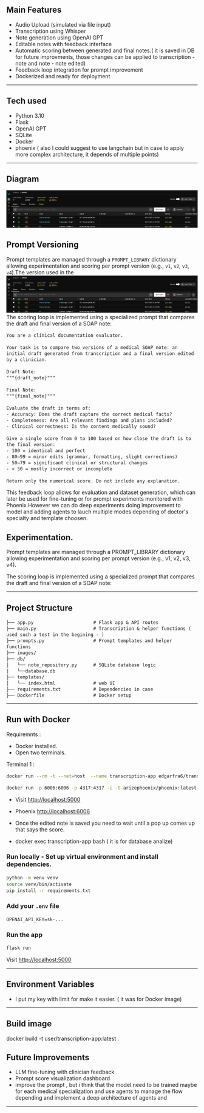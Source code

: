 ## Main Features

-  Audio Upload (simulated via file input)
-  Transcription using Whisper 
-  Note generation using OpenAI GPT 
-  Editable notes with feedback interface
-  Automatic scoring between generated and final notes.( it is saved in DB for future improvments, those changes can be applied to transcription - note and note - note edited)
-  Feedback loop integration for prompt improvement
-  Dockerized and ready for deployment

---

##  Tech used

- Python 3.10
- Flask
- OpenAI GPT 
- SQLite 
- Docker 
- phoenix ( also I could suggest to use langchain but in case to apply more complex architecture, it depends of multiple points)


---
## Diagram 
![Phoenix Metrics - Prompts versions](images/image.png)

## Prompt Versioning

Prompt templates are managed through a `PROMPT_LIBRARY` dictionary allowing experimentation and scoring per prompt version (e.g., `v1`, `v2`, `v3`, `v4`).The version used in the 
![Phoenix Metrics - Prompts versions](images/image.png)
The scoring loop is implemented using a specialized prompt that compares the draft and final version of a SOAP note:

```
You are a clinical documentation evaluator.

Your task is to compare two versions of a medical SOAP note: an initial draft generated from transcription and a final version edited by a clinician.

Draft Note:
"""{draft_note}"""

Final Note:
"""{final_note}"""

Evaluate the draft in terms of:
- Accuracy: Does the draft capture the correct medical facts?
- Completeness: Are all relevant findings and plans included?
- Clinical correctness: Is the content medically sound?

Give a single score from 0 to 100 based on how close the draft is to the final version:
- 100 = identical and perfect
- 80–99 = minor edits (grammar, formatting, slight corrections)
- 50–79 = significant clinical or structural changes
- < 50 = mostly incorrect or incomplete

Return only the numerical score. Do not include any explanation.
```


This feedback loop allows for evaluation and dataset generation, which can later be used for fine-tuning or for prompt experiments monitored with Phoenix.However we can do deep experiments doing improvement to model and adding agents to lauch multiple modes depending of doctor's specialty and template choosen.
## Experimentation.
Prompt templates are managed through a PROMPT_LIBRARY dictionary allowing experimentation and scoring per prompt version (e.g., v1, v2, v3, v4).

The scoring loop is implemented using a specialized prompt that compares the draft and final version of a SOAP note:

---

## Project Structure

```
├── app.py                      # Flask app & API routes
├── main.py                     # Transcription & helper functions ( used such a test in the begining - )
├── prompts.py                  # Prompt templates and helper functions
├── images/
├── db/
│   └── note_repository.py      # SQLite database logic
|   └──database.db
├── templates/
│   └── index.html              # web UI
├── requirements.txt            # Dependencies in case
├── Dockerfile                  # Docker setup
```

---

##  Run with Docker 

Requiremnts :
-  Docker installed.
-  Open two terminals. 

Terminal 1 : 
```bash
docker run --rm -t --net=host  --name transcription-app edgarfra6/transcription-app:latest 
```

```bash
docker run -p 6006:6006 -p 4317:4317 -i -t arizephoenix/phoenix:latest 
```
- Visit [http://localhost:5000](http://localhost:5000)
- Phoenix [http://localhost:6006](http://localhost:6006)

- Once the edited note is saved you need to wait until a pop up comes up that says the score. 
- docker exec transcription-app bash ( it is for  database analize)

### Run locally - Set up virtual environment and install dependencies.

```bash
python -m venv venv
source venv/bin/activate
pip install -r requirements.txt
```

###  Add your `.env` file
```
OPENAI_API_KEY=sk-...
```

###  Run the app
```bash
flask run
```

Visit [http://localhost:5000](http://localhost:5000)

---


##  Environment Variables

- I put my key with limit for make it easier. ( it was for Docker image)

---
## Build image 

docker build -t user/transcription-app:latest .

##  Future Improvements

- LLM fine-tuning with clinician feedback
- Prompt score visualization dashboard
- improve the prompt , but i think that the model need to be trained maybe for each medical specialization and use agents to manage the flow depending and implement a deep architecture of agents and 

---


